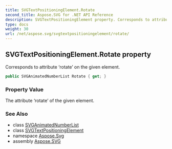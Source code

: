 ```yaml
---
title: SVGTextPositioningElement.Rotate
second_title: Aspose.SVG for .NET API Reference
description: SVGTextPositioningElement property. Corresponds to attribute rotate on the given element
type: docs
weight: 30
url: /net/aspose.svg/svgtextpositioningelement/rotate/
---
```

## SVGTextPositioningElement.Rotate property

Corresponds to attribute ‘rotate’ on the given element.

```csharp
public SVGAnimatedNumberList Rotate { get; }
```

### Property Value

The attribute ‘rotate’ of the given element.

### See Also

* class [SVGAnimatedNumberList](../../../aspose.svg.datatypes/svganimatednumberlist/)
* class [SVGTextPositioningElement](../)
* namespace [Aspose.Svg](../../svgtextpositioningelement/)
* assembly [Aspose.SVG](../../../)
